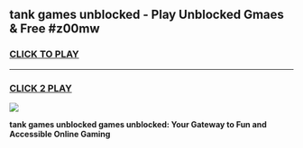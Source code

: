 
## tank games unblocked - Play Unblocked Gmaes & Free #z00mw
<h3>
<a href="https://premium.freeplayer.one?title=tank_games_unblocked&ref=03M">CLICK TO PLAY</a></h3>
<hr>

<h3>
<a href="https://premium.freeplayer.one?title=tank_games_unblocked&ref=03M">CLICK 2 PLAY</a>
  
</h3>

<a href="https://premium.freeplayer.one?title=tank_games_unblocked&ref=03M"><img src="https://clearcache.store/games.png"></a>


**tank games unblocked games unblocked: Your Gateway to Fun and Accessible Online Gaming**
